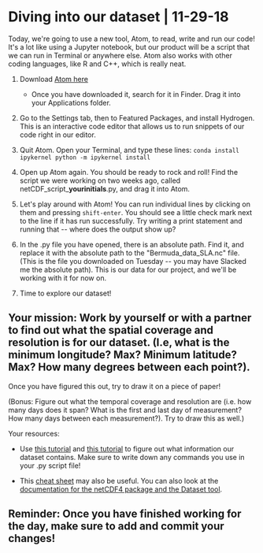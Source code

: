 # Diving into our dataset | 11-29-18

Today, we're going to use a new tool, Atom, to read, write and run our code! It's a lot like using a Jupyter notebook, but our product will be a script that we can run in Terminal or anywhere else. Atom also works with other coding languages, like R and C++, which is really neat.

1. Download [Atom here](https://atom.io/)
    - Once you have downloaded it, search for it in Finder. Drag it into your Applications folder.

2. Go to the Settings tab, then to Featured Packages, and install Hydrogen. This is an interactive code editor that allows us to run snippets of our code right in our editor. 

3. Quit Atom. Open your Terminal, and type these lines: 
`conda install ipykernel
python -m ipykernel install`

4. Open up Atom again. You should be ready to rock and roll! Find the script we were working on two weeks ago, called netCDF_script_**yourinitials**.py, and drag it into Atom.

5. Let's play around with Atom! You can run individual lines by clicking on them and pressing `shift-enter`. You should see a little check mark next to the line if it has run successfully. Try writing a print statement and running that -- where does the output show up? 

6. In the .py file you have opened, there is an absolute path. Find it, and replace it with the absolute path to the "Bermuda_data_SLA.nc" file. (This is the file you downloaded on Tuesday -- you may have Slacked me the absolute path). This is our data for our project, and we'll be working with it for now on. 

7. Time to explore our dataset! 

## Your mission: Work by yourself or with a partner to find out what the spatial coverage and resolution is for our dataset. (I.e, what is the minimum longitude? Max? Minimum latitude? Max? How many degrees between each point?). 
Once you have figured this out, try to draw it on a piece of paper!

(Bonus: Figure out what the temporal coverage and resolution are (i.e. how many days does it span? What is the first and last day of measurement? How many days between each measurement?). Try to draw this as well.)

Your resources:

- Use [this tutorial](http://snowball.millersville.edu/~adecaria/ESCI386P/esci386-lesson14-Reading-NetCDF-files.pdf) and [this tutorial](http://www.ceda.ac.uk/static/media/uploads/ncas-reading-2015/10_read_netcdf_python.pdf) to figure out what information our dataset contains. Make sure to write down any commands you use in your .py script file!

- This [cheat sheet](https://github.com/amnh/BridgeUP-STEM-Oceans-Six/blob/master/coding_cheat_sheet.md) may also be useful. You can also look at the [documentation for the netCDF4 package and the Dataset tool](http://unidata.github.io/netcdf4-python/).

## Reminder: Once you have finished working for the day, make sure to add and commit your changes! 
